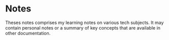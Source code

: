 # Notes

Theses notes comprises my learning notes on various tech subjects.
It may contain personal notes or a summary of key concepts that are available in other documentation.
